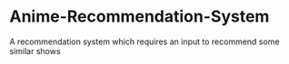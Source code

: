 # Anime-Recommendation-System
A recommendation system which requires an input to recommend some similar shows
